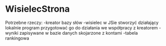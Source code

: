 # WisielecStrona

Potrzebne rzeczy:
-kreator bazy słów
-wisielec w JSie
    stworzyć działający lokalnie program
    przygotować go do działania we współpracy z kreatorem
-wyniki zapisywane w bazie danych skojarzone z kontami
-tabela rankingowa

